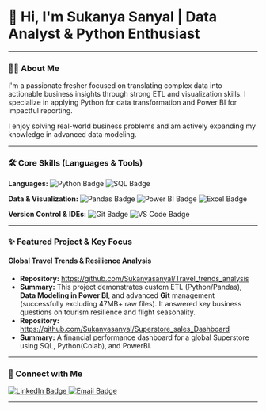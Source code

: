 # 👋 Hi, I'm Sukanya Sanyal | Data Analyst & Python Enthusiast
---

### 👩‍💻 About Me

I'm a passionate fresher focused on translating complex data into actionable business insights through strong ETL and visualization skills. I specialize in applying Python for data transformation and Power BI for impactful reporting.

I enjoy solving real-world business problems and am actively expanding my knowledge in advanced data modeling.

---

### 🛠️ Core Skills (Languages & Tools)

**Languages:** <img src="https://img.shields.io/badge/Python-3776AB?style=for-the-badge&logo=python&logoColor=white" alt="Python Badge"> 
<img src="https://img.shields.io/badge/SQL-4479A1?style=for-the-badge&logo=sqlite&logoColor=white" alt="SQL Badge">

**Data & Visualization:** <img src="https://img.shields.io/badge/Pandas-150458?style=for-the-badge&logo=pandas&logoColor=white" alt="Pandas Badge">
<img src="https://img.shields.io/badge/Power%20BI-F2C811?style=for-the-badge&logo=power%20bi&logoColor=black" alt="Power BI Badge">
<img src="https://img.shields.io/badge/Microsoft%20Excel-217346?style=for-the-badge&logo=microsoft%20excel&logoColor=white" alt="Excel Badge">

**Version Control & IDEs:**
<img src="https://img.shields.io/badge/Git-F05032?style=for-the-badge&logo=git&logoColor=white" alt="Git Badge">
<img src="https://img.shields.io/badge/VS%20Code-007ACC?style=for-the-badge&logo=visual%20studio%20code&logoColor=white" alt="VS Code Badge">

---

### ✨ Featured Project & Key Focus

#### **Global Travel Trends & Resilience Analysis**
* **Repository:** https://github.com/Sukanyasanyal/Travel_trends_analysis
* **Summary:** This project demonstrates custom ETL (Python/Pandas), **Data Modeling in Power BI**, and advanced **Git** management (successfully excluding 47MB+ raw files). It answered key business questions on tourism resilience and flight seasonality.
 * **Repository:** https://github.com/Sukanyasanyal/Superstore_sales_Dashboard
 * **Summary:** A financial performance dashboard for a global Superstore using SQL, Python(Colab), and PowerBI. 


---

### 🤝 Connect with Me

<a href="https://www.linkedin.com/in/sukanya-sanyal-s7980/">
    <img src="https://img.shields.io/badge/LinkedIn-0A66C2?style=for-the-badge&logo=linkedin&logoColor=white" alt="LinkedIn Badge">
</a>
<a href="misssanyal9123@gmail.com">
    <img src="https://img.shields.io/badge/Email-D14836?style=for-the-badge&logo=gmail&logoColor=white" alt="Email Badge">
</a>

---
